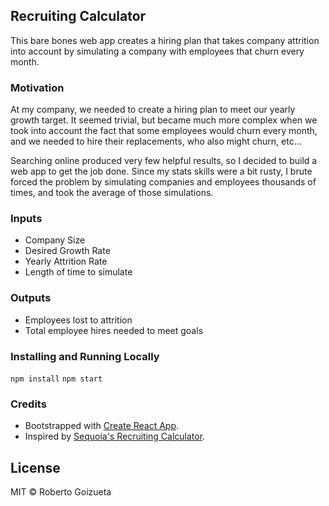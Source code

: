 ## Recruiting Calculator
This bare bones web app creates a hiring plan that takes company attrition into account by simulating a company with employees that churn every month.

### Motivation
At my company, we needed to create a hiring plan to meet our yearly growth target. It seemed trivial, but became much more complex when we took into account the fact that some employees would churn every month, and we needed to hire their replacements, who also might churn, etc...

Searching online produced very few helpful results, so I decided to build a web app to get the job done. Since my stats skills were a bit rusty, I brute forced the problem by simulating companies and employees thousands of times, and took the average of those simulations.

### Inputs
- Company Size
- Desired Growth Rate
- Yearly Attrition Rate
- Length of time to simulate

### Outputs
- Employees lost to attrition
- Total employee hires needed to meet goals

### Installing and Running Locally
`npm install`
`npm start`

### Credits
- Bootstrapped with [Create React App](https://github.com/facebookincubator/create-react-app).
- Inspired by [Sequoia's Recruiting Calculator](https://www.sequoiacap.com/recruiting-calculator#).

## License

MIT © Roberto Goizueta
